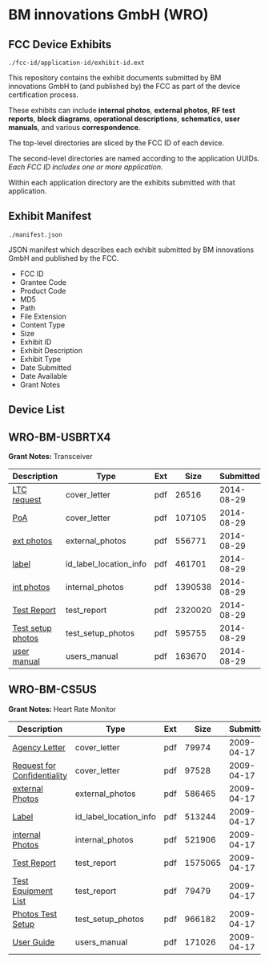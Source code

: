 # BM innovations GmbH (WRO)
## FCC Device Exhibits

```
./fcc-id/application-id/exhibit-id.ext
```

This repository contains the exhibit documents submitted by BM innovations GmbH to (and published by) the FCC as part of the device certification process.

These exhibits can include **internal photos**, **external photos**, **RF test reports**, **block diagrams**, **operational descriptions**, **schematics**, **user manuals**, and various **correspondence**.

The top-level directories are sliced by the FCC ID of each device.

The second-level directories are named according to the application UUIDs. *Each FCC ID includes one or more application.*

Within each application directory are the exhibits submitted with that application. 

## Exhibit Manifest

```
./manifest.json
```

JSON manifest which describes each exhibit submitted by BM innovations GmbH and published by the FCC.

- FCC ID
- Grantee Code
- Product Code
- MD5
- Path
- File Extension
- Content Type
- Size
- Exhibit ID
- Exhibit Description
- Exhibit Type
- Date Submitted
- Date Available
- Grant Notes

## Device List
## WRO-BM-USBRTX4
**Grant Notes:** Transceiver

| Description | Type | Ext | Size | Submitted | Available |
| ----------- | ---- | --- | ---- | --------- | --------- |
| [LTC request](WRO-BM-USBRTX4/aa70a195fcdb181bbc81d93701ac030a/2373092.pdf) | cover_letter | pdf | 26516 | 2014-08-29 | 2014-08-29 |
| [PoA](WRO-BM-USBRTX4/aa70a195fcdb181bbc81d93701ac030a/2373098.pdf) | cover_letter | pdf | 107105 | 2014-08-29 | 2014-08-29 |
| [ext photos](WRO-BM-USBRTX4/aa70a195fcdb181bbc81d93701ac030a/2373095.pdf) | external_photos | pdf | 556771 | 2014-08-29 | 2014-08-29 |
| [label](WRO-BM-USBRTX4/aa70a195fcdb181bbc81d93701ac030a/2373094.pdf) | id_label_location_info | pdf | 461701 | 2014-08-29 | 2014-08-29 |
| [int photos](WRO-BM-USBRTX4/aa70a195fcdb181bbc81d93701ac030a/2373096.pdf) | internal_photos | pdf | 1390538 | 2014-08-29 | 2014-08-29 |
| [Test Report](WRO-BM-USBRTX4/aa70a195fcdb181bbc81d93701ac030a/2373091.pdf) | test_report | pdf | 2320020 | 2014-08-29 | 2014-08-29 |
| [Test setup photos](WRO-BM-USBRTX4/aa70a195fcdb181bbc81d93701ac030a/2373097.pdf) | test_setup_photos | pdf | 595755 | 2014-08-29 | 2014-08-29 |
| [user manual](WRO-BM-USBRTX4/aa70a195fcdb181bbc81d93701ac030a/2373093.pdf) | users_manual | pdf | 163670 | 2014-08-29 | 2014-08-29 |
## WRO-BM-CS5US
**Grant Notes:** Heart Rate Monitor

| Description | Type | Ext | Size | Submitted | Available |
| ----------- | ---- | --- | ---- | --------- | --------- |
| [Agency Letter](WRO-BM-CS5US/5d8dd14ac79705996c8e4a7789ff6c1f/1098107.pdf) | cover_letter | pdf | 79974 | 2009-04-17 | 2009-04-17 |
| [Request for Confidentiality](WRO-BM-CS5US/5d8dd14ac79705996c8e4a7789ff6c1f/1098110.pdf) | cover_letter | pdf | 97528 | 2009-04-17 | 2009-04-17 |
| [external Photos](WRO-BM-CS5US/5d8dd14ac79705996c8e4a7789ff6c1f/1098113.pdf) | external_photos | pdf | 586465 | 2009-04-17 | 2009-04-17 |
| [Label](WRO-BM-CS5US/5d8dd14ac79705996c8e4a7789ff6c1f/1098108.pdf) | id_label_location_info | pdf | 513244 | 2009-04-17 | 2009-04-17 |
| [internal Photos](WRO-BM-CS5US/5d8dd14ac79705996c8e4a7789ff6c1f/1098114.pdf) | internal_photos | pdf | 521906 | 2009-04-17 | 2009-04-17 |
| [Test Report](WRO-BM-CS5US/5d8dd14ac79705996c8e4a7789ff6c1f/1098106.pdf) | test_report | pdf | 1575065 | 2009-04-17 | 2009-04-17 |
| [Test Equipment List](WRO-BM-CS5US/5d8dd14ac79705996c8e4a7789ff6c1f/1098111.pdf) | test_report | pdf | 79479 | 2009-04-17 | 2009-04-17 |
| [Photos Test Setup](WRO-BM-CS5US/5d8dd14ac79705996c8e4a7789ff6c1f/1098109.pdf) | test_setup_photos | pdf | 966182 | 2009-04-17 | 2009-04-17 |
| [User Guide](WRO-BM-CS5US/5d8dd14ac79705996c8e4a7789ff6c1f/1098117.pdf) | users_manual | pdf | 171026 | 2009-04-17 | 2009-04-17 |

